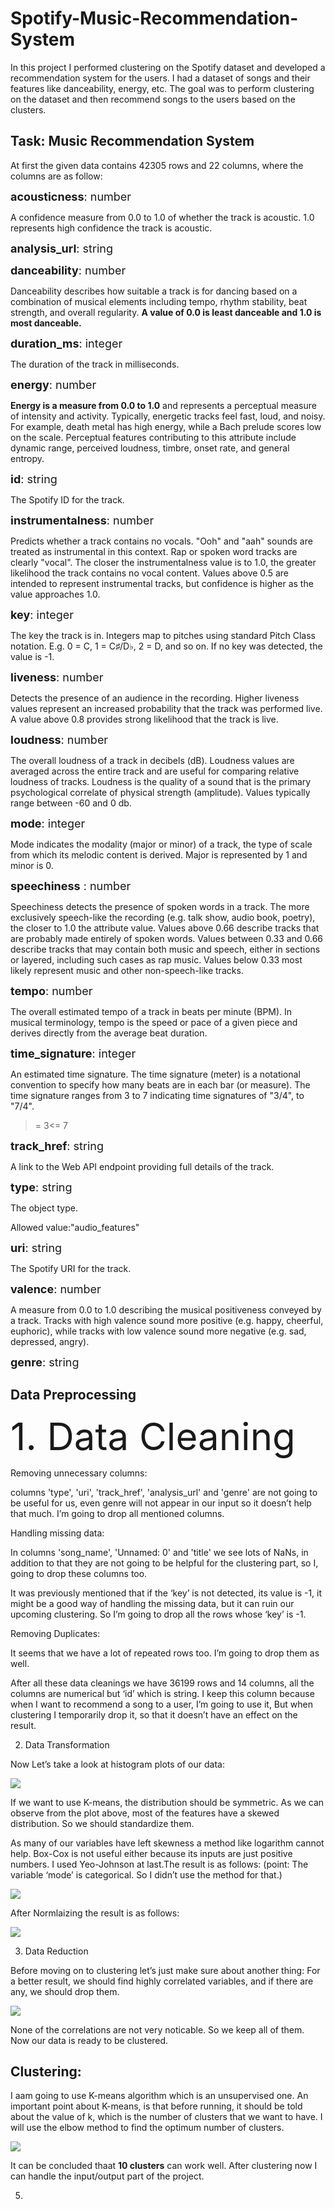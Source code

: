 # Spotify-Music-Recommendation-System
In this project I performed clustering on the Spotify dataset and developed a recommendation system for the users. I had a dataset of songs and their features like danceability, energy, etc. The goal was to perform clustering on the dataset and then recommend songs to the users based on the clusters.

## Task: Music Recommendation System

At first the given data contains 42305 rows and 22 columns, where
the columns are as follow:

<span style="font-size:18px;"> **acousticness**: number<float> </span>

A confidence measure from 0.0 to 1.0 of whether the track is acoustic. 1.0 represents high confidence the track is acoustic.

<span style="font-size:18px;"> **analysis_url**: string </span>

<span style="font-size:18px;"> **danceability**: number<float> </span>

Danceability describes how suitable a track is for dancing based on a combination of musical elements including tempo, rhythm stability, beat strength, and overall regularity. **A value of 0.0 is least danceable and 1.0 is most danceable.**

<span style="font-size:18px;"> **duration_ms**: integer </span>

The duration of the track in milliseconds.

<span style="font-size:18px;"> **energy**: number<float> </span>

**Energy is a measure from 0.0 to 1.0** and represents a perceptual measure of intensity and activity. Typically, energetic tracks feel fast, loud, and noisy. For example, death metal has high energy, while a Bach prelude scores low on the scale.
Perceptual features contributing to this attribute include dynamic range, perceived loudness, timbre, onset rate, and general entropy.

<span style="font-size:18px;">  **id**: string </span>

The Spotify ID for the track.

<span style="font-size:18px;"> **instrumentalness**: number<float> </span>

Predicts whether a track contains no vocals. "Ooh" and "aah" sounds are treated as instrumental in this context. Rap or spoken word tracks are clearly "vocal". The closer the instrumentalness value is to 1.0, the greater likelihood the track contains no vocal content. Values above 0.5 are intended to represent instrumental tracks, but confidence is higher as the value approaches 1.0.

<span style="font-size:18px;"> **key**: integer </span>

The key the track is in. Integers map to pitches using standard Pitch Class notation. E.g. 0 = C, 1 = C♯/D♭, 2 = D, and so on. If no key was detected, the value is -1.

<span style="font-size:18px;"> **liveness**: number<float> </span>

Detects the presence of an audience in the recording. Higher liveness values represent an increased probability that the track was performed live. A value above 0.8 provides strong likelihood that the track is live.

<span style="font-size:18px;"> **loudness**: number<float> </span>

The overall loudness of a track in decibels (dB). Loudness values are averaged across the entire track and are useful for comparing relative loudness of tracks. Loudness is the quality of a sound that is the primary psychological correlate of physical strength (amplitude). Values typically range between -60 and 0 db.

<span style="font-size:18px;"> **mode**: integer </span>

Mode indicates the modality (major or minor) of a track, the type of scale from which its melodic content is derived. Major is represented by 1 and minor is 0.

<span style="font-size:18px;"> **speechiness** : number<float> </span>

Speechiness detects the presence of spoken words in a track. The more exclusively speech-like the recording (e.g. talk show, audio book, poetry), the closer to 1.0 the attribute value. Values above 0.66 describe tracks that are probably made entirely of spoken words. Values between 0.33 and 0.66 describe tracks that may contain both music and speech, either in sections or layered, including such cases as rap music. Values below 0.33 most likely represent music and other non-speech-like tracks.

<span style="font-size:18px;"> **tempo**: number<float> </span>

The overall estimated tempo of a track in beats per minute (BPM). In musical terminology, tempo is the speed or pace of a given piece and derives directly from the average beat duration.

<span style="font-size:18px;"> **time_signature**: integer </span>

An estimated time signature. The time signature (meter) is a notational convention to specify how many beats are in each bar (or measure). The time signature ranges from 3 to 7 indicating time signatures of "3/4", to "7/4".

>= 3<= 7

<span style="font-size:18px;"> **track_href**: string </span>

A link to the Web API endpoint providing full details of the track.

<span style="font-size:18px;"> **type**: string </span>


The object type.

Allowed value:"audio_features"

<span style="font-size:18px;"> **uri**: string </span>

The Spotify URI for the track.

<span style="font-size:18px;"> **valence**: number<float> </span>

A measure from 0.0 to 1.0 describing the musical positiveness conveyed by a track. Tracks with high valence sound more positive (e.g. happy, cheerful, euphoric), while tracks with low valence sound more negative (e.g. sad, depressed, angry).

<span style="font-size:18px;"> **genre**: string </span>

## Data Preprocessing

<span style = "font-size:60px;">1. Data Cleaning </span>

Removing unnecessary columns:

columns 'type', 'uri', 'track_href', 'analysis_url' and 'genre' are not going to be useful for us, even genre will not appear in our input so it doesn’t help that much. I’m going to drop all mentioned columns.

Handling missing data:

In columns 'song_name', 'Unnamed: 0' and 'title' we see lots of NaNs, in addition to that they are not going to be helpful for the clustering part, so I, going to drop these columns too.

It was previously mentioned that if the ‘key’ is not detected, its value is -1, it might be a good way of handling the missing data, but it can ruin our upcoming clustering. So I’m going to drop all the rows whose ‘key’ is -1.

Removing Duplicates:

It seems that we have a lot of repeated rows too. I’m going to drop
them as well.

After all these data cleanings we have 36199 rows and 14 columns, all the columns are numerical but ‘id’ which is string. I keep this column because when I want to recommend a song to a user, I’m going to use it, But when clustering I temporarily drop it, so that it doesn’t have an effect on the result.

2. Data Transformation

Now Let’s take a look at histogram plots of our data:

![](Images/Histogram.png)

If we want to use K-means, the distribution should be symmetric. As we can observe from the plot above, most of the features have a skewed distribution. So we should standardize them.

As many of our variables have left skewness a method like logarithm cannot help. Box-Cox is not useful either because its inputs are just positive numbers. I used Yeo-Johnson at last.The result is as follows:  (point: The variable ‘mode’ is categorical. So I didn’t use the method for that.)

![](Images/Histogram_2.png)

After Normlaizing the result is as follows:

![](Images/Histogram_3.png)


3. Data Reduction

Before moving on to clustering let’s just make sure about another thing: For a better result, we should find highly correlated variables, and if there are any, we should drop them.

![](Images/Corr_Heatmap.png)

None of the correlations are not very noticable. So we keep all of them. Now our data is ready to be clustered.

## Clustering:

I aam going to use K-means algorithm which is an unsupervised one. An important point about K-means, is that before running, it should be told about the value of k, which is the number of clusters that we want to have. I will use the elbow method to find the optimum number of clusters.

![](Images/elbow_method.png)

It can be concluded thaat **10 clusters** can work well. After clustering now I can handle the input/output part of the project.



5. 
